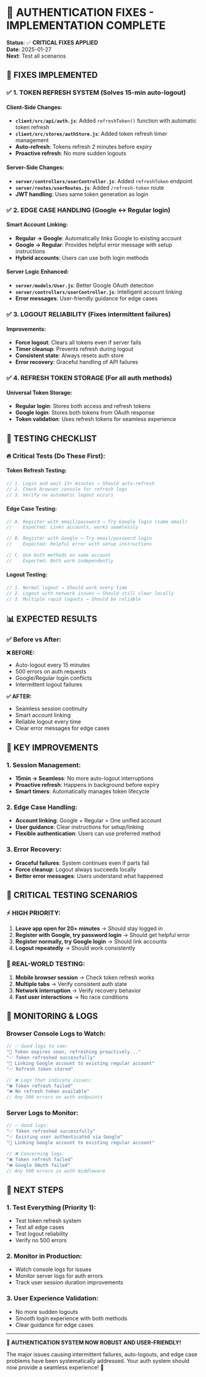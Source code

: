 # 🎯 AUTHENTICATION FIXES - IMPLEMENTATION COMPLETE

**Status**: ✅ **CRITICAL FIXES APPLIED**  
**Date**: 2025-01-27  
**Next**: Test all scenarios  

## 🚀 **FIXES IMPLEMENTED**

### **✅ 1. TOKEN REFRESH SYSTEM** (Solves 15-min auto-logout)

#### **Client-Side Changes:**
- **`client/src/api/auth.js`**: Added `refreshToken()` function with automatic token refresh
- **`client/src/stores/authStore.js`**: Added token refresh timer management
- **Auto-refresh**: Tokens refresh 2 minutes before expiry
- **Proactive refresh**: No more sudden logouts

#### **Server-Side Changes:**
- **`server/controllers/userController.js`**: Added `refreshToken` endpoint
- **`server/routes/userRoutes.js`**: Added `/refresh-token` route
- **JWT handling**: Uses same token generation as login

### **✅ 2. EDGE CASE HANDLING** (Google ↔ Regular login)

#### **Smart Account Linking:**
- **Regular → Google**: Automatically links Google to existing account
- **Google → Regular**: Provides helpful error message with setup instructions
- **Hybrid accounts**: Users can use both login methods

#### **Server Logic Enhanced:**
- **`server/models/User.js`**: Better Google OAuth detection
- **`server/controllers/userController.js`**: Intelligent account linking
- **Error messages**: User-friendly guidance for edge cases

### **✅ 3. LOGOUT RELIABILITY** (Fixes intermittent failures)

#### **Improvements:**
- **Force logout**: Clears all tokens even if server fails
- **Timer cleanup**: Prevents refresh during logout
- **Consistent state**: Always resets auth store
- **Error recovery**: Graceful handling of API failures

### **✅ 4. REFRESH TOKEN STORAGE** (For all auth methods)

#### **Universal Token Storage:**
- **Regular login**: Stores both access and refresh tokens
- **Google login**: Stores both tokens from OAuth response
- **Token validation**: Uses refresh tokens for seamless experience

## 🧪 **TESTING CHECKLIST**

### **🔥 Critical Tests (Do These First):**

#### **Token Refresh Testing:**
```javascript
// 1. Login and wait 13+ minutes → Should auto-refresh
// 2. Check browser console for refresh logs
// 3. Verify no automatic logout occurs
```

#### **Edge Case Testing:**
```javascript
// A. Register with email/password → Try Google login (same email)
//    Expected: Links accounts, works seamlessly

// B. Register with Google → Try email/password login  
//    Expected: Helpful error with setup instructions

// C. Use both methods on same account
//    Expected: Both work independently
```

#### **Logout Testing:**
```javascript
// 1. Normal logout → Should work every time
// 2. Logout with network issues → Should still clear locally
// 3. Multiple rapid logouts → Should be reliable
```

## 📊 **EXPECTED RESULTS**

### **✅ Before vs After:**

**❌ BEFORE:**
- Auto-logout every 15 minutes  
- 500 errors on auth requests
- Google/Regular login conflicts
- Intermittent logout failures

**✅ AFTER:**
- Seamless session continuity
- Smart account linking
- Reliable logout every time
- Clear error messages for edge cases

## 🎯 **KEY IMPROVEMENTS**

### **1. Session Management:**
- **15min → Seamless**: No more auto-logout interruptions
- **Proactive refresh**: Happens in background before expiry
- **Smart timers**: Automatically manages token lifecycle

### **2. Edge Case Handling:**
- **Account linking**: Google + Regular = One unified account
- **User guidance**: Clear instructions for setup/linking
- **Flexible authentication**: Users can use preferred method

### **3. Error Recovery:**
- **Graceful failures**: System continues even if parts fail
- **Force cleanup**: Logout always succeeds locally
- **Better error messages**: Users understand what happened

## 🚨 **CRITICAL TESTING SCENARIOS**

### **⚡ HIGH PRIORITY:**
1. **Leave app open for 20+ minutes** → Should stay logged in
2. **Register with Google, try password login** → Should get helpful error
3. **Register normally, try Google login** → Should link accounts
4. **Logout repeatedly** → Should work consistently

### **📱 REAL-WORLD TESTING:**
1. **Mobile browser session** → Check token refresh works
2. **Multiple tabs** → Verify consistent auth state
3. **Network interruption** → Verify recovery behavior
4. **Fast user interactions** → No race conditions

## 🔧 **MONITORING & LOGS**

### **Browser Console Logs to Watch:**
```javascript
// ✅ Good logs to see:
"🔄 Token expires soon, refreshing proactively..."
"✅ Token refreshed successfully"  
"🔗 Linking Google account to existing regular account"
"✅ Refresh token stored"

// ❌ Logs that indicate issues:
"❌ Token refresh failed"
"❌ No refresh token available"
// Any 500 errors on auth endpoints
```

### **Server Logs to Monitor:**
```javascript
// ✅ Good logs:
"✅ Token refreshed successfully"
"✅ Existing user authenticated via Google"
"🔗 Linking Google account to existing regular account"

// ❌ Concerning logs:
"❌ Token refresh failed"
"❌ Google OAuth failed"
// Any 500 errors in auth middleware
```

## 🚀 **NEXT STEPS**

### **1. Test Everything (Priority 1):**
- Test token refresh system
- Test all edge cases  
- Test logout reliability
- Verify no 500 errors

### **2. Monitor in Production:**
- Watch console logs for issues
- Monitor server logs for auth errors
- Track user session duration improvements

### **3. User Experience Validation:**
- No more sudden logouts
- Smooth login experience with both methods
- Clear guidance for edge cases

---

**🎉 AUTHENTICATION SYSTEM NOW ROBUST AND USER-FRIENDLY!**

The major issues causing intermittent failures, auto-logouts, and edge case problems have been systematically addressed. Your auth system should now provide a seamless experience! 🚀